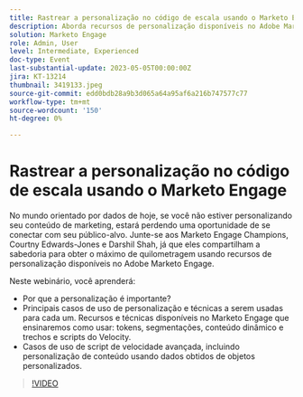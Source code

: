 ```yaml
---
title: Rastrear a personalização no código de escala usando o Marketo Engage
description: Aborda recursos de personalização disponíveis no Adobe Marketo Engage; Tokens, Segmentações, Conteúdo dinâmico e trechos e Velocity Scripting.  Casos de uso de script de velocidade avançada, incluindo personalização de conteúdo usando dados obtidos de objetos personalizados.
solution: Marketo Engage
role: Admin, User
level: Intermediate, Experienced
doc-type: Event
last-substantial-update: 2023-05-05T00:00:00Z
jira: KT-13214
thumbnail: 3419133.jpeg
source-git-commit: edd0bdb28a9b3d065a64a95af6a216b747577c77
workflow-type: tm+mt
source-wordcount: '150'
ht-degree: 0%

---
```



# Rastrear a personalização no código de escala usando o Marketo Engage

No mundo orientado por dados de hoje, se você não estiver personalizando seu conteúdo de marketing, estará perdendo uma oportunidade de se conectar com seu público-alvo. Junte-se aos Marketo Engage Champions, Courtny Edwards-Jones e Darshil Shah, já que eles compartilham a sabedoria para obter o máximo de quilometragem usando recursos de personalização disponíveis no Adobe Marketo Engage.

Neste webinário, você aprenderá:

* Por que a personalização é importante?
* Principais casos de uso de personalização e técnicas a serem usadas para cada um. Recursos e técnicas disponíveis no Marketo Engage que ensinaremos como usar: tokens, segmentações, conteúdo dinâmico e trechos e scripts do Velocity.
* Casos de uso de script de velocidade avançada, incluindo personalização de conteúdo usando dados obtidos de objetos personalizados.

>[!VIDEO](https://video.tv.adobe.com/v/3419133/?learn=on)
